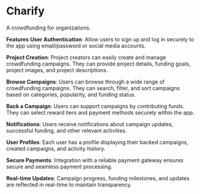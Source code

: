 # Charify
A crowdfunding for organizations.


**Features**
**User Authentication**: Allow users to sign up and log in securely to the app using email/password or social media accounts.

**Project Creation**: Project creators can easily create and manage crowdfunding campaigns. They can provide project details, funding goals, project images, and project descriptions.

**Browse Campaigns**: Users can browse through a wide range of crowdfunding campaigns. They can search, filter, and sort campaigns based on categories, popularity, and funding status.

**Back a Campaign**: Users can support campaigns by contributing funds. They can select reward tiers and payment methods securely within the app.

**Notifications**: Users receive notifications about campaign updates, successful funding, and other relevant activities.

**User Profiles**: Each user has a profile displaying their backed campaigns, created campaigns, and activity history.

**Secure Payments**: Integration with a reliable payment gateway ensures secure and seamless payment processing.

**Real-time Updates**: Campaign progress, funding milestones, and updates are reflected in real-time to maintain transparency.

